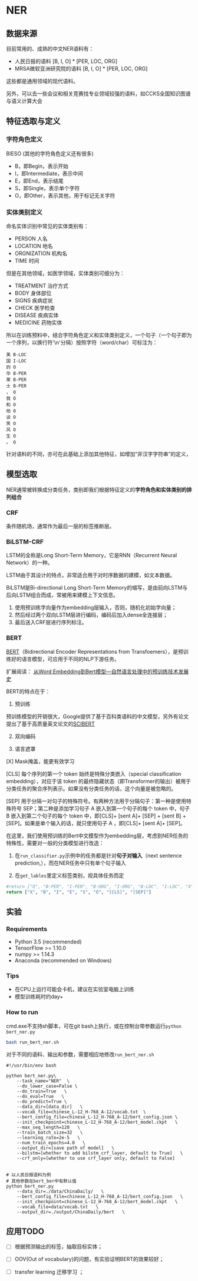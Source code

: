 # NER


## 数据来源
目前常用的、成熟的中文NER语料有：
- 人民日报的语料 [B, I, O] * [PER, LOC, ORG]
- MRSA微软亚洲研究院的语料 [B, I, O] * [PER, LOC, ORG]

这些都是通用领域的现代语料。

另外，可以去一些会议和相关竞赛找专业领域较强的语料，如CCKS全国知识图谱与语义计算大会

## 特征选取与定义
### 字符角色定义
BIESO (其他的字符角色定义还有很多)
- B，即Begin，表示开始
- I，即Intermediate，表示中间
- E，即End，表示结尾
- S，即Single，表示单个字符
- O，即Other，表示其他，用于标记无关字符

### 实体类别定义
命名实体识别中常见的实体类别有：
- PERSON 人名
- LOCATION 地名
- ORGNIZATION 机构名
- TIME 时间

但是在其他领域，如医学领域，实体类别可细分为：
- TREATMENT 治疗方式
- BODY 身体部位
- SIGNS 疾病症状
- CHECK 医学检查
- DISEASE 疾病实体
- MEDICINE 药物实体

所以在训练预料中，结合字符角色定义和实体类别定义，一个句子（一个句子即为一个序列，以换行符'\n'分隔）按照字符（word/char）可标注为：
```
美 B-LOC
国 I-LOC
的 O
华 B-PER
莱 B-PER
士 B-PER
， O
我 O
和 O
他 O
谈 O
笑 O
风 O
生 O
。 O

```
针对语料的不同，亦可在此基础上添加其他特征，如增加“非汉字字符串”的定义，



## 模型选取
NER通常被转换成分类任务，类别即我们根据特征定义的**字符角色和实体类别的排列组合**

### CRF
条件随机场，通常作为最后一层的标签推断层。

### BiLSTM-CRF

LSTM的全称是Long Short-Term Memory，它是RNN（Recurrent Neural Network）的一种。

LSTM由于其设计的特点，非常适合用于对时序数据的建模，如文本数据。

BiLSTM是Bi-directional Long Short-Term Memory的缩写，是由前向LSTM与后向LSTM组合而成，常被用来建模上下文信息。

1. 使用预训练字向量作为embedding层输入，否则，随机化初始字向量；
2. 然后经过两个双向LSTM层进行编码，编码后加入dense全连接层；
3. 最后送入CRF层进行序列标注。


### BERT
[BERT](https://github.com/google-research/bert)（Bidirectional Encoder Representations from Transfoemers），是预训练好的语言模型，可应用于不同的NLP下游任务。

扩展阅读： [从Word Embedding到Bert模型—自然语言处理中的预训练技术发展史](https://zhuanlan.zhihu.com/p/49271699)


BERT的特点在于：
1. 预训练

预训练模型的开销很大，Google提供了基于百科类语料的中文模型，另外有论文提出了基于高质量英文论文的[SCIBERT](https://github.com/allenai/scibert)

2. 双向编码

3. 语言遮罩

[X]  Mask掩盖，能更有效学习

[CLS]  每个序列的第一个 token 始终是特殊分类嵌入（special classification embedding），对应于该 token 的最终隐藏状态（即Transformer的输出）被用于分类任务的聚合序列表示。如果没有分类任务的话，这个向量是被忽略的。

[SEP]  用于分隔一对句子的特殊符号。有两种方法用于分隔句子：第一种是使用特殊符号 SEP；第二种是添加学习句子 A 嵌入到第一个句子的每个 token 中，句子 B 嵌入到第二个句子的每个 token 中，即[CLS]+ [sent A]+ [SEP] + [sent B] + [SEP]。如果是单个输入的话，就只使用句子 A ，即[CLS]+ [sent A]+ [SEP]。



在这里，我们使用预训练的Bert中文模型作为embedding层，考虑到NER任务的特殊性，需要对一般的分类模型进行改造：

1. 在`run_classifier.py`示例中的任务都是针对**句子对输入**（next sentence prediction,），而在NER任务中只有单个句子输入

2. 在`get_lables`里定义标签类别，视具体任务而定
```python
#return ["O", "B-PER", "I-PER", "B-ORG", "I-ORG", "B-LOC", "I-LOC", "X", "[CLS]", "[SEP]"]
return ["X", "B", "I", "E", "S", "O", "[CLS]", "[SEP]"]
```


## 实验

### Requirements

- Python 3.5 (recommended)
- TensorFlow >= 1.10.0
- numpy >= 1.14.3
- Anaconda (recommended on Windows)

### Tips
- 在CPU上运行可能会卡机，建议在实验室电脑上训练
- 模型训练耗时约day+


### How to run
cmd.exe不支持sh脚本，可在git bash上执行，或在控制台带参数运行`python bert_ner.py`
```bash
bash run_bert_ner.sh
```
对于不同的语料、输出和参数，需要相应地修改`run_bert_ner.sh`
```shell
#!/usr/bin/env bash

python bert_ner.py\
    --task_name="NER"  \
    --do_lower_case=False \
    --do_train=True   \
    --do_eval=True   \
    --do_predict=True \
    --data_dir=[data_dir]   \
    --vocab_file=chinese_L-12_H-768_A-12/vocab.txt  \
    --bert_config_file=chinese_L-12_H-768_A-12/bert_config.json \
    --init_checkpoint=chinese_L-12_H-768_A-12/bert_model.ckpt   \
    --max_seq_length=128   \
    --train_batch_size=32   \
    --learning_rate=2e-5   \
    --num_train_epochs=4.0   \
    --output_dir=[save path of model]   \
    --bilstm=[whether to add bilstm_crf_layer, default to True]   \
    --crf_only=[whether to use crf_layer only, default to False]


# 以人民日报语料为例
# 其他参数在bert_ber中有默认值
python bert_ner.py
    --data_dir=./data/ChinaDaily/   \
    --bert_config_file=chinese_L-12_H-768_A-12/bert_config.json   \
    --init_checkpoint=chinese_L-12_H-768_A-12/bert_model.ckpt   \
    --vocab_file=data/vocab.txt   \
    --output_dir=./output/ChinaDaily/bert   \
```


## 应用TODO

- [ ] 根据预测输出的标签，抽取目标实体；
- [ ] OOV(Out of vocabulary)的问题，有实验证明BERT的效果较好；
- [ ] transfer learning 迁移学习 ；






